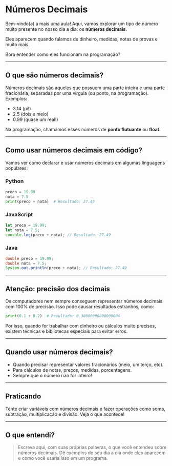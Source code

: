 # Números Decimais

Bem-vindo(a) a mais uma aula! Aqui, vamos explorar um tipo de número muito presente no nosso dia a dia: os **números decimais**.

Eles aparecem quando falamos de dinheiro, medidas, notas de provas e muito mais.

Bora entender como eles funcionam na programação?

---

## O que são números decimais?

Números decimais são aqueles que possuem uma parte inteira e uma parte fracionária, separadas por uma vírgula (ou ponto, na programação). Exemplos:

- 3.14 (pi!)
- 2.5 (dois e meio)
- 0.99 (quase um real!)

Na programação, chamamos esses números de **ponto flutuante** ou **float**.

---

## Como usar números decimais em código?

Vamos ver como declarar e usar números decimais em algumas linguagens populares:

### Python

```python
preco = 19.99
nota = 7.5
print(preco + nota)  # Resultado: 27.49
```

### JavaScript

```javascript
let preco = 19.99;
let nota = 7.5;
console.log(preco + nota); // Resultado: 27.49
```

### Java

```java
double preco = 19.99;
double nota = 7.5;
System.out.println(preco + nota); // Resultado: 27.49
```

---

## Atenção: precisão dos decimais

Os computadores nem sempre conseguem representar números decimais com 100% de precisão. Isso pode causar resultados estranhos, como:

```python
print(0.1 + 0.2)  # Resultado: 0.30000000000000004
```

Por isso, quando for trabalhar com dinheiro ou cálculos muito precisos, existem técnicas e bibliotecas especiais para evitar erros.

---

## Quando usar números decimais?

- Quando precisar representar valores fracionários (meio, um terço, etc).
- Para cálculos de notas, preços, medidas, porcentagens.
- Sempre que o número não for inteiro!

---

## Praticando

Tente criar variáveis com números decimais e fazer operações como soma, subtração, multiplicação e divisão. Veja o que acontece!

---

## O que entendi?

> Escreva aqui, com suas próprias palavras, o que você entendeu sobre números decimais. Dê exemplos do seu dia a dia onde eles aparecem e como você usaria isso em um programa.
